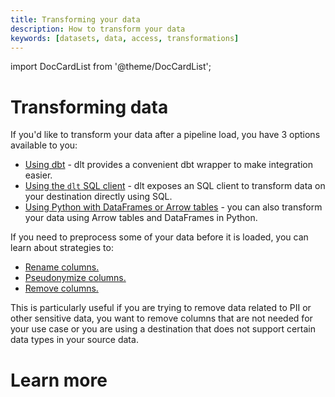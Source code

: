 ```yaml
---
title: Transforming your data
description: How to transform your data
keywords: [datasets, data, access, transformations]
---
```

import DocCardList from '@theme/DocCardList';

# Transforming data

If you'd like to transform your data after a pipeline load, you have 3 options available to you:

* [Using dbt](./dbt/dbt.md) - dlt provides a convenient dbt wrapper to make integration easier.
* [Using the `dlt` SQL client](./sql.md) - dlt exposes an SQL client to transform data on your destination directly using SQL.
* [Using Python with DataFrames or Arrow tables](./python.md) - you can also transform your data using Arrow tables and DataFrames in Python.

If you need to preprocess some of your data before it is loaded, you can learn about strategies to:

* [Rename columns.](../../general-usage/customising-pipelines/renaming_columns)
* [Pseudonymize columns.](../../general-usage/customising-pipelines/pseudonymizing_columns)
* [Remove columns.](../../general-usage/customising-pipelines/removing_columns)

This is particularly useful if you are trying to remove data related to PII or other sensitive data, you want to remove columns that are not needed for your use case or you are using a destination that does not support certain data types in your source data.


# Learn more
<DocCardList />

